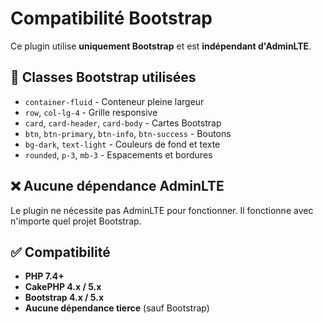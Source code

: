 # Compatibilité Bootstrap

Ce plugin utilise **uniquement Bootstrap** et est **indépendant d'AdminLTE**.

## 🎨 Classes Bootstrap utilisées

- `container-fluid` - Conteneur pleine largeur
- `row`, `col-lg-4` - Grille responsive
- `card`, `card-header`, `card-body` - Cartes Bootstrap
- `btn`, `btn-primary`, `btn-info`, `btn-success` - Boutons
- `bg-dark`, `text-light` - Couleurs de fond et texte
- `rounded`, `p-3`, `mb-3` - Espacements et bordures

## ❌ Aucune dépendance AdminLTE

Le plugin ne nécessite pas AdminLTE pour fonctionner. Il fonctionne avec n'importe quel projet Bootstrap.

## ✅ Compatibilité

- **PHP 7.4+**
- **CakePHP 4.x / 5.x**
- **Bootstrap 4.x / 5.x**
- **Aucune dépendance tierce** (sauf Bootstrap)
